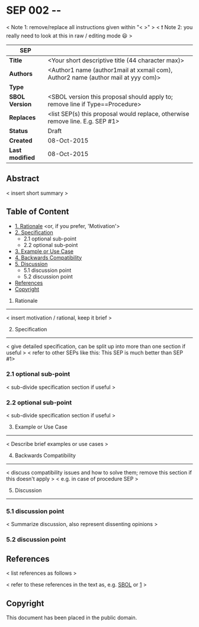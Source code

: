 SEP 002 -- <Your short descriptive title>
===================================

< Note 1: remove/replace all instructions given within "< >" >
< :exclamation: Note 2: you really need to look at this in raw / editing mode :smiley:  >

SEP                     | <leave empty>
----------------------|--------------
**Title**                | <Your short descriptive title (44 character max)>
**Authors**           | <Author1 name (author1mail at xxmail com), Author2 name (author mail at yyy com)>
**Type**               | <choose from: Procedure OR Data Model>
**SBOL Version** | <SBOL version this proposal should apply to; remove line if Type==Procedure>
**Replaces**        | <list SEP(s) this proposal would replace, otherwise remove line. E.g. SEP #1> 
**Status**             | Draft
**Created**          | 08-Oct-2015 <current date>
**Last modified**  | 08-Oct-2015 <leave empty if this is the first submission>

Abstract
-----------

< insert short summary >

Table of Content  <remove TOC if SEP is rather short>
---------------------

* [1. Rationale](#rationale) <or, if you prefer, 'Motivation'>
* [2. Specification](#specification)
  * 2.1 optional sub-point
  * 2.2 optional sub-point
* [3. Example or Use Case](#example)
* [4. Backwards Compatibility](#compatibility)
* [5. Discussion](#discussion)
  * 5.1 discussion point
  * 5.2 discussion point
* [References](#references)
* [Copyright](#copyright)

1. Rationale <a name="rationale"></a>
----------------

< insert motivation / rational, keep it brief >


2. Specification <a name="specification"></a>
----------------------------------------------

< give detailed specification, can be split up into more than one section if useful >
< refer to other SEPs like this: This SEP is much better than SEP #1>

### 2.1 optional sub-point

< sub-divide specification section if useful >

### 2.2 optional sub-point

< sub-divide specification section if useful >


3. Example or Use Case <a name='example'></a>
-------------------------------

< Describe brief examples or use cases >

4. Backwards Compatibility <a name='compatibility'></a>
-----------------

< discuss compatibility issues and how to solve them; remove this section if this doesn't apply >
< e.g. in case of procedure SEP >

5. Discussion <a name='discussion'></a>
-----------------

### 5.1 discussion point

< Summarize discussion, also represent dissenting opinions >

### 5.2 discussion point


References <a name='references'></a>
----------------

< list references as follows >

[SBOL]: http://sbolstandard.org
[1]: https://www.python.org/dev/peps/pep-0001

< refer to these references in the text as, e.g. [SBOL] or [1] >

Copyright <a name='copyright'></a>
-------------

This document has been placed in the public domain.
